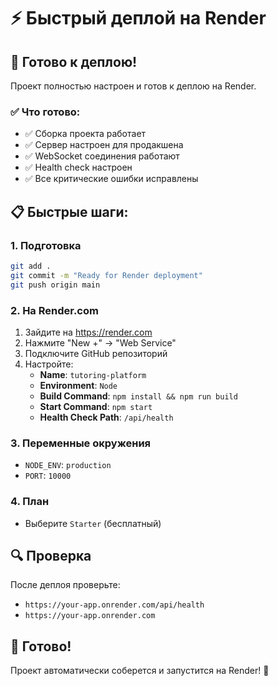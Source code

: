 # ⚡ Быстрый деплой на Render

## 🚀 Готово к деплою!

Проект полностью настроен и готов к деплою на Render.

### ✅ Что готово:
- ✅ Сборка проекта работает
- ✅ Сервер настроен для продакшена
- ✅ WebSocket соединения работают
- ✅ Health check настроен
- ✅ Все критические ошибки исправлены

## 📋 Быстрые шаги:

### 1. Подготовка
```bash
git add .
git commit -m "Ready for Render deployment"
git push origin main
```

### 2. На Render.com
1. Зайдите на https://render.com
2. Нажмите "New +" → "Web Service"
3. Подключите GitHub репозиторий
4. Настройте:
   - **Name**: `tutoring-platform`
   - **Environment**: `Node`
   - **Build Command**: `npm install && npm run build`
   - **Start Command**: `npm start`
   - **Health Check Path**: `/api/health`

### 3. Переменные окружения
- `NODE_ENV`: `production`
- `PORT`: `10000`

### 4. План
- Выберите `Starter` (бесплатный)

## 🔍 Проверка
После деплоя проверьте:
- `https://your-app.onrender.com/api/health`
- `https://your-app.onrender.com`

## 🎯 Готово!

Проект автоматически соберется и запустится на Render! 🚀 